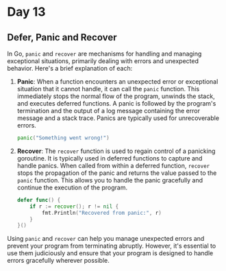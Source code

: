 # Day 13

## Defer, Panic and Recover

In Go, `panic` and `recover` are mechanisms for handling and managing exceptional situations, primarily dealing with errors and unexpected behavior. Here's a brief explanation of each:

1. **Panic**: When a function encounters an unexpected error or exceptional situation that it cannot handle, it can call the `panic` function. This immediately stops the normal flow of the program, unwinds the stack, and executes deferred functions. A panic is followed by the program's termination and the output of a log message containing the error message and a stack trace. Panics are typically used for unrecoverable errors.

   ```go
   panic("Something went wrong!")
   ```

2. **Recover**: The `recover` function is used to regain control of a panicking goroutine. It is typically used in deferred functions to capture and handle panics. When called from within a deferred function, `recover` stops the propagation of the panic and returns the value passed to the `panic` function. This allows you to handle the panic gracefully and continue the execution of the program.

   ```go
   defer func() {
       if r := recover(); r != nil {
           fmt.Println("Recovered from panic:", r)
       }
   }()
   ```

Using `panic` and `recover` can help you manage unexpected errors and prevent your program from terminating abruptly. However, it's essential to use them judiciously and ensure that your program is designed to handle errors gracefully wherever possible.
